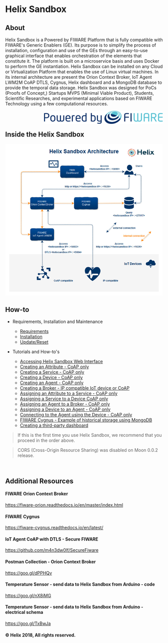 # Helix Sandbox

## About

Helix Sandbox is a Powered by FIWARE Platform that is fully compatible with FIWARE's Generic Enablers (GE). Its purpose is to simplify the process of installation, configuration and use of the GEs through an easy-to-use graphical interface that enables orchestration of the elements that constitute it. The platform is built on a microservice basis and uses Docker to perform the GE instantiation. Helix Sandbox can be installed on any Cloud or Virtualization Platform that enables the use of Linux virtual machines. In its internal architecture are present the Orion Context Broker, IoT Agent LWM2M CoAP DTLS, Cygnus, Helix dashboard and a MongoDB database to provide the temporal data storage. Helix Sandbox was designed for PoCs (Proofs of Concept,) Startups MVPS (Minimal Viable Product), Students, Scientific Researches, and experimental applications based on FIWARE Technology using a few computational resources.

<img align="right" src="docs/img/powered_by_fiware.png">

<br>
<br>

## Inside the Helix Sandbox

<img src="docs/img/helixsandbox.jpg">

<br>

## How-to

  - Requirements, Installation and Maintenance
    - [Requirements](docs/requirements.md)
    - [Installation](docs/installation.md)
    - [Update/Reset](docs/update_reset.md)

  - Tutorials and How-to's
    - [Accessing Helix Sandbox Web Interface](docs/accessing.md)
    - [Creating an Attribute - CoAP only](docs/create_attribute.md)
    - [Creating a Service - CoAP only](docs/create_service.md)
    - [Creating a Device - CoAP only](docs/create_device.md)
    - [Creating an Agent - CoAP only](docs/create_agent.md)
    - [Creating a Broker - IP compatible IoT device or CoAP](docs/create_broker.md)
    - [Assigning an Attribute to a Service - CoAP only](docs/assign_attribute.md)
    - [Assigning a Service to a Device CoAP only](docs/assign_service.md)
    - [Assigning an Agent to a Broker - CoAP only](docs/assig_agent.md)
    - [Assigning a Device to an Agent - CoAP only](docs/assign_device.md)
    - [Connecting to the Agent using the Device - CoAP only](docs/connecting_device.md)
    - [FIWARE Cygnus - Example of historical storage using MongoDB](docs/cygnus_historical_storage.md)
    - [Creating a third-party dashboard](docs/creating_dashboard.md)


  > If this is the first time you use Helix Sandbox, we recommend that you proceed in the order above.
  
  > CORS (Cross-Origin Resource Sharing) was disabled on Moon 0.0.2 release. 
<br>

## Additional Resources

#### FIWARE Orion Context Broker
https://fiware-orion.readthedocs.io/en/master/index.html

#### FIWARE Cygnus
https://fiware-cygnus.readthedocs.io/en/latest/

#### IoT Agent CoAP with DTLS - Secure FIWARE
https://github.com/m4n3dw0lf/SecureFiware

#### Postman Collection - Orion Context Broker
https://goo.gl/dPPHQv

#### Temperature Sensor - send data to Helix Sandbox from Arduino - code
https://goo.gl/nX8iMG

#### Temperature Sensor - send data to Helix Sandbox from Arduino - electrical schema
https://goo.gl/TxBwJa

#### © Helix 2018, All rights reserved.
